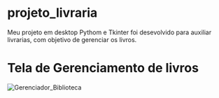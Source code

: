 # projeto_livraria
 Meu projeto em desktop Pythom e Tkinter foi desevolvido para auxiliar livrarias, com objetivo de gerenciar os livros. 
 
 # Tela de Gerenciamento de livros
![Gerenciador_Biblioteca](https://github.com/educador/projeto_livraria/assets/3937688/da900a38-e596-4631-a036-61caea8a7559)

